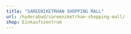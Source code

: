 ```yaml
---
title: "SAREENIKETRHAN SHOPPING MALL"
url: /hyderabad/sareeniketrhan-shopping-mall/
shop: Einkaufszentrum
---
```

